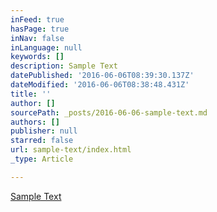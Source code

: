 ```yaml
---
inFeed: true
hasPage: true
inNav: false
inLanguage: null
keywords: []
description: Sample Text
datePublished: '2016-06-06T08:39:30.137Z'
dateModified: '2016-06-06T08:38:48.431Z'
title: ''
author: []
sourcePath: _posts/2016-06-06-sample-text.md
authors: []
publisher: null
starred: false
url: sample-text/index.html
_type: Article

---
```

[Sample Text][0]

[0]: null